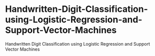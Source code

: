 # Handwritten-Digit-Classification-using-Logistic-Regression-and-Support-Vector-Machines
Handwritten Digit Classification using Logistic Regression and Support Vector Machines
